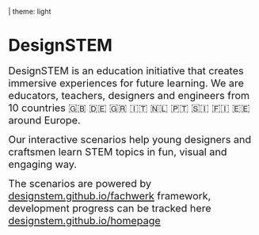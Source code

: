 | theme: light

# <big>DesignSTEM</big>


<big><big>DesignSTEM is an education initiative that creates immersive experiences for future learning. We are educators, teachers, designers and engineers from 10 countries  🇬🇧 🇩🇪 🇬🇷 🇮🇹 🇳🇱 🇵🇹 🇸🇮 🇫🇮 🇪🇪 around Europe.</big></big>

<big><big>Our interactive scenarios help young designers and craftsmen learn STEM topics in fun, visual and engaging way.</big></big>

<big><big>The scenarios are powered by <a href="https://designstem.github.io/fachwerk"> designstem.github.io/fachwerk</a> framework, development progress can be tracked here <a href="https://designstem.github.io/homepage"> designstem.github.io/homepage</a></big></big>

<br><br>
<!--
<br><br>

## Featured scenarios

<div class="grid" style="--cols: 1fr 1fr 1fr">

<div v-for="(s,i) in [
  {title: 'Sample scenario', url: 'algorithms', desc: 'Description will be here', d1: 10, d2: 30, tags: ['Math', 'Algorithms', 'Generative art','Parametric design']},
  {title: 'Sample scenario', d1: 20, d2: 40, url: 'tattoo',desc: 'Description will be here', tags: ['Biology', 'Biosensors','Data visualization', 'Universal design']},
  {title: 'Sample scenario', d1: 10, d2: 60, url: 'frequency', desc: 'Description will be here',tags:['Physics','Optics','Vision','Movement','Motion design']},
]" :key="i"><a href="./index1.html">
<f-card style="border: 0px solid var(--primary); font-weight: normal;" >
<center style="height: 250px"><f-flower /></center>

<h3 style="color: var(--darkgray);">{{ s.title }}</h3>

<p style="color: var(--darkgray);">{{ s.desc }}</p>

<p>
<mark v-for="tag in s.tags" style="
  font-size: calc(var(--base) * 1.5);
  padding: 2px 6px;
  background: var(--purple);
  color: hsl(270,50%,90%);
  margin-right: 5px;
"> {{ tag }} </mark>
</p>

<f-inline>
<f-clock
  style="transform: translate(0 -2px)"
  :duration="s.d1"
  :duration2="s.d2"
/>
<small style="opacity: 0.75">
Quickrun <b>{{ s.d1 }}min</b>&nbsp;&nbsp;&nbsp;Complete <b>{{ s.d2 }}m</b>
</small>
</f-inline>

</f-card>
</a>
</div>

</div>


<br><br>

## All scenarios

<div class="grid" style="--cols: 1fr 1fr 1fr 1fr 1fr">

<div v-for="(s,i) in ['From bits to channels to colors','Color blindness and design','Message with matural dyes','Easing and stop motion', 'Bees and packaging','Magic of Metamerism','Patterns in three dimensions','Swim in Plastic soup','(Do not) blow up you pottery oven','Build your own RGB lamp','Throw the dice down the stairs','Design with pyramds','From geometry to organic objects']" :key="i">
<a href="./index1.html">
<f-card style="border: 0px solid var(--primary); font-weight: normal;" :color="color('yellow')">
<center style="height: 150px"><f-flower2 /></center>

<h5 style="color: var(--darkgray);">Sample scenario</h5>

<f-inline>
<f-clock
  style="transform: translate(0 -2px)"
  :duration="any(10,20,30)"
  :duration2="any(45,60)"
/>
<small style="opacity: 0.75; color: var(--darkgray);">
<b style="color: var(--darkgray);">{{ any(10,20,30) }}m</b> / <b  style="color: var(--darkgray);">{{ any(45,60) }}m</b>
</small>
</f-inline>

</f-card>
</a>
</div>

</div>

<br><br>
-->



